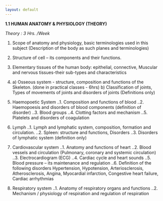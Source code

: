 ```yaml
---
layout: default
---
```


**1.1 HUMAN ANATOMY & PHYSIOLOGY (THEORY)**

*Theory : 3 Hrs. /Week*

1. Scope of anatomy and physiology, basic terminologies used in this subject
(Description of the body as such planes and terminologies)

2. Structure of cell – its components and their functions.

3. Elementary tissues of the human body: epithelial, connective, Muscular and
nervous tissues-their sub-types and characteristics

4. a) Osseous system - structure, composition and functions of the
 Skeleton. (done in practical classes - 6hrs)
b) Classification of joints, Types of movements of joints and disorders of joints
 (Definitions only)

5. Haemopoetic System
..1. Composition and functions of blood
..2. Haemopoesis and disorders of blood components (definition of disorder)
..3. Blood groups
..4. Clotting factors and mechanism
..5. Platelets and disorders of coagulation

6. Lymph
..1. Lymph and lymphatic system, composition, formation and circulation.
..2. Spleen: structure and functions, Disorders
..3. Disorders of lymphatic system (definition only)

7. Cardiovascular system
..1. Anatomy and functions of heart
..2. Blood vessels and circulation (Pulmonary, coronary and systemic circulation)
..3. Electrocardiogram (ECG)
..4. Cardiac cycle and heart sounds
..5. Blood pressure – its maintenance and regulation
..6. Definition of the following disorders
Hypertension, Hypotension, Arteriosclerosis, Atherosclerosis, Angina,
Myocardial infarction, Congestive heart failure, Cardiac arrhythmias

8. Respiratory system
..1. Anatomy of respiratory organs and functions
..2. Mechanism / physiology of respiration and regulation of respiration